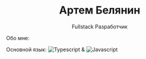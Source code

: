 <h1 align='middle'>Артем Белянин</h1>
<p align='middle'>Fullstack Разработчик</p>
<p>Обо мне:
<p>Основной язык: <img vertical-align='middle' src="https://img.shields.io/badge/typescript-%23007ACC.svg?style=for-the-badge&logo=typescript&logoColor=white" alt="Typescript"> & <img src="https://img.shields.io/badge/javascript-%23323330.svg?style=for-the-badge&logo=javascript&logoColor=%23F7DF1E" alt="Javascript">
